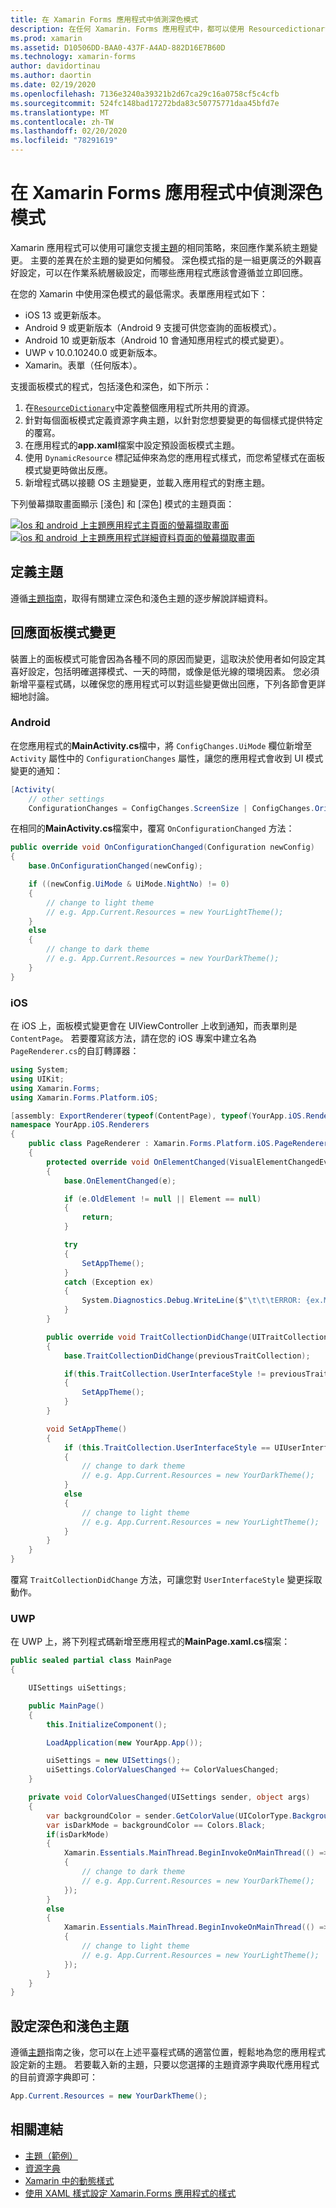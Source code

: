 ```yaml
---
title: 在 Xamarin Forms 應用程式中偵測深色模式
description: 在任何 Xamarin. Forms 應用程式中，都可以使用 Resourcedictionary、DynamicResources 和 platform 知識的組合來支援深色模式。
ms.prod: xamarin
ms.assetid: D10506DD-BAA0-437F-A4AD-882D16E7B60D
ms.technology: xamarin-forms
author: davidortinau
ms.author: daortin
ms.date: 02/19/2020
ms.openlocfilehash: 7136e3240a39321b2d67ca29c16a0758cf5c4cfb
ms.sourcegitcommit: 524fc148bad17272bda83c50775771daa45bfd7e
ms.translationtype: MT
ms.contentlocale: zh-TW
ms.lasthandoff: 02/20/2020
ms.locfileid: "78291619"
---
```

# <a name="detect-dark-mode-in-xamarinforms-applications"></a>在 Xamarin Forms 應用程式中偵測深色模式

Xamarin 應用程式可以使用可讓您支援[主題](theming.md)的相同策略，來回應作業系統主題變更。 主要的差異在於主題的變更如何觸發。 深色模式指的是一組更廣泛的外觀喜好設定，可以在作業系統層級設定，而哪些應用程式應該會遵循並立即回應。

在您的 Xamarin 中使用深色模式的最低需求。表單應用程式如下：

- iOS 13 或更新版本。
- Android 9 或更新版本（Android 9 支援可供您查詢的面板模式）。
- Android 10 或更新版本（Android 10 會通知應用程式的模式變更）。
- UWP v 10.0.10240.0 或更新版本。
- Xamarin。表單（任何版本）。

支援面板模式的程式，包括淺色和深色，如下所示：

1. 在[`ResourceDictionary`](xref:Xamarin.Forms.ResourceDictionary)中定義整個應用程式所共用的資源。
2. 針對每個面板模式定義資源字典主題，以針對您想要變更的每個樣式提供特定的覆寫。
3. 在應用程式的**app.xaml**檔案中設定預設面板模式主題。
4. 使用 `DynamicResource` 標記延伸來為您的應用程式樣式，而您希望樣式在面板模式變更時做出反應。
5. 新增程式碼以接聽 OS 主題變更，並載入應用程式的對應主題。

下列螢幕擷取畫面顯示 [淺色] 和 [深色] 模式的主題頁面：

[![Ios 和 android 上主題應用程式主頁面的螢幕擷取畫面](theming-images/main-page-both-themes.png "主題應用程式的主頁面")](theming-images/main-page-both-themes-large.png#lightbox "主題應用程式的主頁面")
[ ![ios 和 android 上主題應用程式詳細資料頁面的螢幕擷取畫面](theming-images/detail-page-both-themes.png "主題應用程式的詳細資料頁面")](theming-images/detail-page-both-themes-large.png#lightbox "主題應用程式的詳細資料頁面")

## <a name="define-themes"></a>定義主題

遵循[主題指南](theming.md)，取得有關建立深色和淺色主題的逐步解說詳細資料。

## <a name="react-to-appearance-mode-changes"></a>回應面板模式變更

裝置上的面板模式可能會因為各種不同的原因而變更，這取決於使用者如何設定其喜好設定，包括明確選擇模式、一天的時間，或像是低光線的環境因素。 您必須新增平臺程式碼，以確保您的應用程式可以對這些變更做出回應，下列各節會更詳細地討論。

### <a name="android"></a>Android

在您應用程式的**MainActivity.cs**檔中，將 `ConfigChanges.UiMode` 欄位新增至 `Activity` 屬性中的 `ConfigurationChanges` 屬性，讓您的應用程式會收到 UI 模式變更的通知：

```csharp
[Activity(
    // other settings
    ConfigurationChanges = ConfigChanges.ScreenSize | ConfigChanges.Orientation | ConfigChanges.UiMode)]
```

在相同的**MainActivity.cs**檔案中，覆寫 `OnConfigurationChanged` 方法：

```csharp
public override void OnConfigurationChanged(Configuration newConfig)
{
    base.OnConfigurationChanged(newConfig);

    if ((newConfig.UiMode & UiMode.NightNo) != 0)
    {
        // change to light theme
        // e.g. App.Current.Resources = new YourLightTheme();
    }
    else
    {
        // change to dark theme
        // e.g. App.Current.Resources = new YourDarkTheme();
    }
}
```

### <a name="ios"></a>iOS

在 iOS 上，面板模式變更會在 UIViewController 上收到通知，而表單則是 `ContentPage`。 若要覆寫該方法，請在您的 iOS 專案中建立名為 `PageRenderer.cs`的自訂轉譯器：

```csharp
using System;
using UIKit;
using Xamarin.Forms;
using Xamarin.Forms.Platform.iOS;

[assembly: ExportRenderer(typeof(ContentPage), typeof(YourApp.iOS.Renderers.PageRenderer))]
namespace YourApp.iOS.Renderers
{
    public class PageRenderer : Xamarin.Forms.Platform.iOS.PageRenderer
    {
        protected override void OnElementChanged(VisualElementChangedEventArgs e)
        {
            base.OnElementChanged(e);

            if (e.OldElement != null || Element == null)
            {
                return;
            }

            try
            {
                SetAppTheme();
            }
            catch (Exception ex)
            {
                System.Diagnostics.Debug.WriteLine($"\t\t\tERROR: {ex.Message}");
            }
        }

        public override void TraitCollectionDidChange(UITraitCollection previousTraitCollection)
        {
            base.TraitCollectionDidChange(previousTraitCollection);

            if(this.TraitCollection.UserInterfaceStyle != previousTraitCollection.UserInterfaceStyle)
            {
                SetAppTheme();
            }
        }

        void SetAppTheme()
        {
            if (this.TraitCollection.UserInterfaceStyle == UIUserInterfaceStyle.Dark)
            {
                // change to dark theme
                // e.g. App.Current.Resources = new YourDarkTheme();
            }
            else
            {
                // change to light theme
                // e.g. App.Current.Resources = new YourLightTheme();
            }
        }
    }
}
```

覆寫 `TraitCollectionDidChange` 方法，可讓您對 `UserInterfaceStyle` 變更採取動作。

### <a name="uwp"></a>UWP

在 UWP 上，將下列程式碼新增至應用程式的**MainPage.xaml.cs**檔案：

```csharp
public sealed partial class MainPage
{

    UISettings uiSettings;

    public MainPage()
    {
        this.InitializeComponent();

        LoadApplication(new YourApp.App());

        uiSettings = new UISettings();
        uiSettings.ColorValuesChanged += ColorValuesChanged;
    }

    private void ColorValuesChanged(UISettings sender, object args)
    {
        var backgroundColor = sender.GetColorValue(UIColorType.Background);
        var isDarkMode = backgroundColor == Colors.Black;
        if(isDarkMode)
        {
            Xamarin.Essentials.MainThread.BeginInvokeOnMainThread(() =>
            {
                // change to dark theme
                // e.g. App.Current.Resources = new YourDarkTheme();
            });
        }
        else
        {
            Xamarin.Essentials.MainThread.BeginInvokeOnMainThread(() =>
            {
                // change to light theme
                // e.g. App.Current.Resources = new YourLightTheme();
            });
        }
    }
}
```

## <a name="set-dark-and-light-themes"></a>設定深色和淺色主題

遵循[主題](theming.md)指南之後，您可以在上述平臺程式碼的適當位置，輕鬆地為您的應用程式設定新的主題。 若要載入新的主題，只要以您選擇的主題資源字典取代應用程式的目前資源字典即可：

```csharp
App.Current.Resources = new YourDarkTheme();
```

## <a name="related-links"></a>相關連結

- [主題（範例）](https://docs.microsoft.com/samples/xamarin/xamarin-forms-samples/userinterface-theming/)
- [資源字典](~/xamarin-forms/xaml/resource-dictionaries.md)
- [Xamarin 中的動態樣式](~/xamarin-forms/user-interface/styles/xaml/dynamic.md)
- [使用 XAML 樣式設定 Xamarin.Forms 應用程式的樣式](~/xamarin-forms/user-interface/styles/xaml/index.md)
